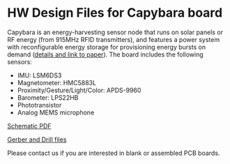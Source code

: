 # HW Design Files for Capybara board

Capybara is an energy-harvesting sensor node that runs on solar panels or RF
energy (from 915MHz RFID transmitters), and features a power system with
reconfigurable energy storage for provisioning energy bursts on demand
([details and link to
paper](https://github.com/CMUAbstract/releases/blob/master/Capybara.md)). The board
includes the following sensors:

* IMU: LSM6DS3
* Magnetometer: HMC5883L
* Proximity/Gesture/Light/Color: APDS-9960
* Barometer: LPS22HB
* Phototransistor
* Analog MEMS microphone

[Schematic PDF](Project%20Outputs%20for%20Capybara/CapybaraSchematic.PDF)

[Gerber and Drill files](Project%20Outputs%20for%20Capybara/capybara-v2-gerber)

Please contact us if you are interested in blank or assembled PCB boards.
